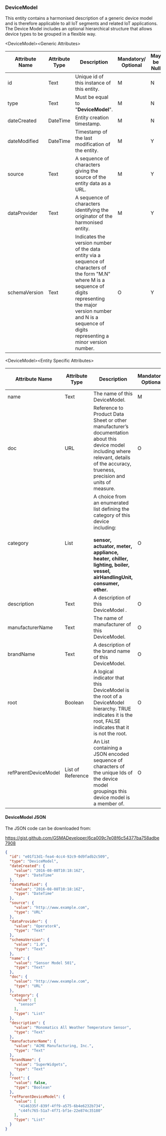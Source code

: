 ### DeviceModel

This entity contains a harmonised description of a generic device model and is therefore applicable to all IoT segments and related IoT applications. The Device Model includes an optional hierarchical structure that allows device types to be grouped in a flexible way.

&lt;DeviceModel&gt;&lt;Generic Attributes&gt;

| Attribute Name | Attribute Type | Description                                                                                                                                                                                                                             | Mandatory/ Optional | May be Null |
|----------------|----------------|-----------------------------------------------------------------------------------------------------------------------------------------------------------------------------------------------------------------------------------------|--------------------|-------------|
| id             | Text           | Unique id of this instance of this entity.                                                                                                                                                                                              | M                  | N           |
| type           | Text           | Must be equal to "**DeviceModel**".                                                                                                                                                                                                     | M                  | N           |
| dateCreated    | DateTime       | Entity creation timestamp.                                                                                                                                                                                                              | M                  | N           |
| dateModified   | DateTime       | Timestamp of the last modification of the entity.                                                                                                                                                                                       | M                  | Y           |
| source         | Text           | A sequence of characters giving the source of the entity data as a URL.                                                                                                                                                                 | M                  | Y           |
| dataProvider   | Text           | A sequence of characters identifying the originator of the harmonised entity.                                                                                                                                                           | M                  | Y           |
| schemaVersion  | Text           | Indicates the version number of the data entity via a sequence of characters of the form "M.N" where M is a sequence of digits representing the major version number and N is a sequence of digits representing a minor version number. | O                  | Y           |

&lt;DeviceModel&gt;&lt;Entity Specific Attributes&gt;

| Attribute Name       | Attribute Type    | Description                                                                                                                                                                                | Mandatory/ Optional | May be Null |
|----------------------|-------------------|--------------------------------------------------------------------------------------------------------------------------------------------------------------------------------------------|--------------------|-------------|
| name                 | Text              | The name of this DeviceModel.                                                                                                                                                              | M                  | N           |
| doc                  | URL               | Reference to Product Data Sheet or other manufacturer’s documentation about this device model including where relevant, details of the accuracy, trueness, precision and units of measure. | O                  | Y           |
| category             | List              | A choice from an enumerated list defining the category of this device including:                                                                                                           <br><br>**sensor, actuator, meter, appliance, heater, chiller, lighting, boiler, vessel, airHandlingUnit, consumer, other.**                                                                        | O                  | Y           |
| description          | Text              | A description of this DeviceModel .                                                                                                                                                        | O                  | Y           |
| manufacturerName     | Text              | The name of manufacturer of this DeviceModel.                                                                                                                                              | O                  | Y           |
| brandName            | Text              | A description of the brand name of this DeviceModel.                                                                                                                                       | O                  | Y           |
| root                 | Boolean           | A logical indicator that this DeviceModel is the root of a DeviceModel hierarchy. TRUE indicates it is the root, FALSE indicates that it is not the root.                                  | O                  | Y           |
| refParentDeviceModel | List of Reference | An List containing a JSON encoded sequence of characters of the unique Ids of the device model groupings this device model is a member of.                                                 | O                  | Y           |

#### DeviceModel JSON

The JSON code can be downloaded from:

<https://gist.github.com/GSMADeveloper/6ca009c7e08f6c54377ba758adbe7908>
```json
{
  "id": "e01f13d1-fea4-4cc4-92c9-0d9fadb2c509",
  "type": "DeviceModel",
  "dateCreated": {
    "value": "2016-08-08T10:18:16Z",
    "type": "DateTime"
  },
  "dateModified": {
    "value": "2016-08-08T10:18:16Z",
    "type": "DateTime"
  },
  "source": {
    "value": "http://www.example.com",
    "type": "URL"
  },
  "dataProvider": {
    "value": "OperatorA",
    "type": "Text"
  },
  "schemaVersion": {
    "value": "1.0",
    "type": "Text"
  },
  "name": {
    "value": "Sensor Model 501",
    "type": "Text"
  },
  "doc": {
    "value": "http://www.example.com",
    "type": "URL"
  },
  "category": {
    "value": [
      "sensor"
    ],
    "type": "List"
  },
  "description": {
    "value": "Monomatics All Weather Temperature Sensor",
    "type": "Text"
  },
  "manufacturerName": {
    "value": "ACME Manufacturing, Inc.",
    "type": "Text"
  },
  "brandName": {
    "value": "SuperWidgets",
    "type": "Text"
  },
  "root": {
    "value": false,
    "type": "Boolean"
  },
  "refParentDeviceModel": {
    "value": [
      "4146335f-839f-4ff9-a575-6b4e6232b734",
      "c44fc765-51a7-4f71-bf1e-22e874c35180"
    ],
    "type": "List"
  }
}
```
